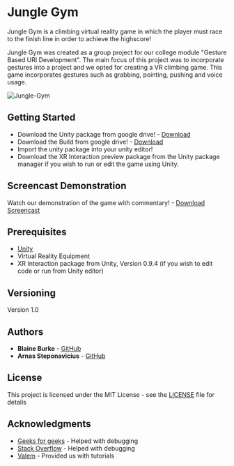 # Jungle Gym

Jungle Gym is a climbing virtual reality game in which the player must race to the finish line in order to achieve the highscore!

Jungle Gym was created as a group project for our college module "Gesture Based URI Development". The main focus of this project was to incorporate gestures into a project and we opted for creating a VR climbing game. This game incorporates gestures such as grabbing, pointing, pushing and voice usage.

![Jungle-Gym](https://github.com/BurkeBlaine1999/Jungle-Gym/blob/main/Assets/Images/Jungle%20Gym%20Logo.png?raw=true )


## Getting Started

* Download the Unity package from google drive! - [Download](https://drive.google.com/file/d/1YkWjDp6DtJ3_al531Yef2HrISE8H5K20/view?usp=sharing)
* Download the Build from google drive! - [Download](https://drive.google.com/file/d/1XZnqAFj_KHjCNPg_NW1AsADsWoo41Nb6/view?usp=sharing)
* Import the unity package into your unity editor!
* Download the XR Interaction preview package from the Unity package manager if you wish to run or edit the game using Unity.

## Screencast Demonstration

Watch our demonstration of the game with commentary! - [Download Screencast](https://drive.google.com/file/d/1yDkN1KN-07-bFZ7yn8or0bsPqyh1Q8Jz/view?usp=sharing)

## Prerequisites

- [Unity](https://unity.com/)
- Virtual Reality Equipment
- XR Interaction package from Unity, Version 0.9.4 (if you wish to edit code or run from Unity editor)

## Versioning

Version 1.0

## Authors

* **Blaine Burke** - [GitHub](https://github.com/BurkeBlaine1999)
* **Arnas Steponavicius** - [GitHub](https://github.com/ArnasSteponavicius00)

## License

This project is licensed under the MIT License - see the [LICENSE]() file for details

## Acknowledgments

* [Geeks for geeks](https://www.geeksforgeeks.org/) - Helped with debugging 
* [Stack Overflow](https://stackoverflow.com/) - Helped with debugging 
* [Valem](https://www.youtube.com/c/ValemVR/videos) - Provided us with tutorials


